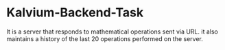 # Kalvium-Backend-Task
It is a server that responds to mathematical operations sent via URL. it also maintains a history of the last 20 operations performed on the server.
